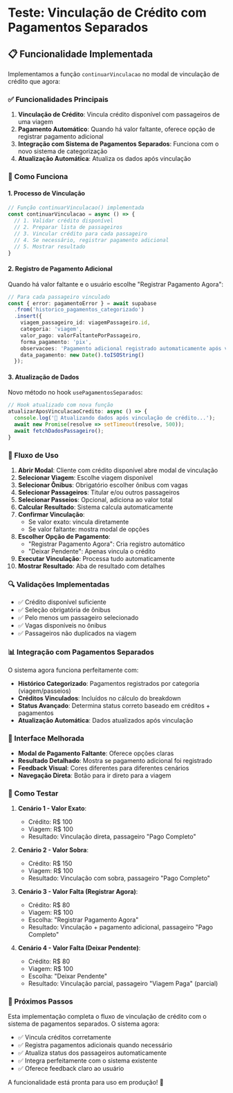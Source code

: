 # Teste: Vinculação de Crédito com Pagamentos Separados

## 📋 Funcionalidade Implementada

Implementamos a função `continuarVinculacao` no modal de vinculação de crédito que agora:

### ✅ Funcionalidades Principais

1. **Vinculação de Crédito**: Vincula crédito disponível com passageiros de uma viagem
2. **Pagamento Automático**: Quando há valor faltante, oferece opção de registrar pagamento adicional
3. **Integração com Sistema de Pagamentos Separados**: Funciona com o novo sistema de categorização
4. **Atualização Automática**: Atualiza os dados após vinculação

### 🔧 Como Funciona

#### 1. Processo de Vinculação
```typescript
// Função continuarVinculacao() implementada
const continuarVinculacao = async () => {
  // 1. Validar crédito disponível
  // 2. Preparar lista de passageiros
  // 3. Vincular crédito para cada passageiro
  // 4. Se necessário, registrar pagamento adicional
  // 5. Mostrar resultado
}
```

#### 2. Registro de Pagamento Adicional
Quando há valor faltante e o usuário escolhe "Registrar Pagamento Agora":

```typescript
// Para cada passageiro vinculado
const { error: pagamentoError } = await supabase
  .from('historico_pagamentos_categorizado')
  .insert({
    viagem_passageiro_id: viagemPassageiro.id,
    categoria: 'viagem',
    valor_pago: valorFaltantePorPassageiro,
    forma_pagamento: 'pix',
    observacoes: 'Pagamento adicional registrado automaticamente após vinculação de crédito',
    data_pagamento: new Date().toISOString()
  });
```

#### 3. Atualização de Dados
Novo método no hook `usePagamentosSeparados`:

```typescript
// Hook atualizado com nova função
atualizarAposVinculacaoCredito: async () => {
  console.log('🔄 Atualizando dados após vinculação de crédito...');
  await new Promise(resolve => setTimeout(resolve, 500));
  await fetchDadosPassageiro();
}
```

### 🎯 Fluxo de Uso

1. **Abrir Modal**: Cliente com crédito disponível abre modal de vinculação
2. **Selecionar Viagem**: Escolhe viagem disponível
3. **Selecionar Ônibus**: Obrigatório escolher ônibus com vagas
4. **Selecionar Passageiros**: Titular e/ou outros passageiros
5. **Selecionar Passeios**: Opcional, adiciona ao valor total
6. **Calcular Resultado**: Sistema calcula automaticamente
7. **Confirmar Vinculação**: 
   - Se valor exato: vincula diretamente
   - Se valor faltante: mostra modal de opções
8. **Escolher Opção de Pagamento**:
   - "Registrar Pagamento Agora": Cria registro automático
   - "Deixar Pendente": Apenas vincula o crédito
9. **Executar Vinculação**: Processa tudo automaticamente
10. **Mostrar Resultado**: Aba de resultado com detalhes

### 🔍 Validações Implementadas

- ✅ Crédito disponível suficiente
- ✅ Seleção obrigatória de ônibus
- ✅ Pelo menos um passageiro selecionado
- ✅ Vagas disponíveis no ônibus
- ✅ Passageiros não duplicados na viagem

### 📊 Integração com Pagamentos Separados

O sistema agora funciona perfeitamente com:

- **Histórico Categorizado**: Pagamentos registrados por categoria (viagem/passeios)
- **Créditos Vinculados**: Incluídos no cálculo do breakdown
- **Status Avançado**: Determina status correto baseado em créditos + pagamentos
- **Atualização Automática**: Dados atualizados após vinculação

### 🎨 Interface Melhorada

- **Modal de Pagamento Faltante**: Oferece opções claras
- **Resultado Detalhado**: Mostra se pagamento adicional foi registrado
- **Feedback Visual**: Cores diferentes para diferentes cenários
- **Navegação Direta**: Botão para ir direto para a viagem

### 🧪 Como Testar

1. **Cenário 1 - Valor Exato**:
   - Crédito: R$ 100
   - Viagem: R$ 100
   - Resultado: Vinculação direta, passageiro "Pago Completo"

2. **Cenário 2 - Valor Sobra**:
   - Crédito: R$ 150
   - Viagem: R$ 100
   - Resultado: Vinculação com sobra, passageiro "Pago Completo"

3. **Cenário 3 - Valor Falta (Registrar Agora)**:
   - Crédito: R$ 80
   - Viagem: R$ 100
   - Escolha: "Registrar Pagamento Agora"
   - Resultado: Vinculação + pagamento adicional, passageiro "Pago Completo"

4. **Cenário 4 - Valor Falta (Deixar Pendente)**:
   - Crédito: R$ 80
   - Viagem: R$ 100
   - Escolha: "Deixar Pendente"
   - Resultado: Vinculação parcial, passageiro "Viagem Paga" (parcial)

### 🚀 Próximos Passos

Esta implementação completa o fluxo de vinculação de crédito com o sistema de pagamentos separados. O sistema agora:

- ✅ Vincula créditos corretamente
- ✅ Registra pagamentos adicionais quando necessário
- ✅ Atualiza status dos passageiros automaticamente
- ✅ Integra perfeitamente com o sistema existente
- ✅ Oferece feedback claro ao usuário

A funcionalidade está pronta para uso em produção! 🎉